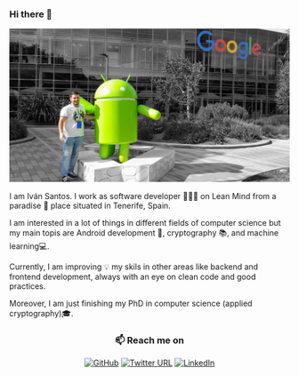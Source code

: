 ### Hi there 👋
![google headquarter](https://github.com/IvanSantosGonz/IvanSantosGonz/raw/master/ivanGoogleBW.png)

I am Iván Santos. I work as software developer 👨🏽‍💻 on Lean Mind from a paradise 🌴 place situated in Tenerife, Spain.

I am interested in a lot of things in different fields of computer science but my main topis are Android development 📱, cryptography 📚, and machine learning💻.

Currently, I am improving 💡 my skils in other areas like backend and frontend development, always with an eye on clean code and good practices. 

Moreover, I am just finishing my PhD in computer science (applied cryptography)🎓.

<div style="text-align:center">
<h3>📫 Reach me on</h3>
<p><a href="https://github.com/ivanSantosGonz"><img src="https://img.shields.io/badge/-@ivanSantosGonz-181717?style=flat&amp;logo=GitHub&amp;logoColor=white" alt="GitHub"></a>
<a href="https://twitter.com/SantosIvn"><img src="https://img.shields.io/twitter/url?label=%40SantosIvn&amp;style=social&amp;url=https%3A%2F%2Ftwitter.com%2FSantosIvn" alt="Twitter URL"></a>
<a href="https://www.linkedin.com/in/iván-santos-gonzález-0699243b"><img src="https://img.shields.io/badge/-LinkedIn-0077B5?style=flat&amp;logo=Linkedin&amp;logoColor=white" alt="LinkedIn"></a></p>
</div>
<!--
**IvanSantosGonz/IvanSantosGonz** is a ✨ _special_ ✨ repository because its `README.md` (this file) appears on your GitHub profile.

Here are some ideas to get you started:

- 🎓 I,m Finishing my PhD in computer Science (applied cryptography) 
- 🔭 I’m currently working on Lean Mind
- 🌱 I’m currently learning about programming patterns.
- 👯 I’m looking to collaborate on ...
- 🤔 I’m looking for help with ...
- 💬 Ask me about ...
- 📫 How to reach me: ...
- 😄 Pronouns: ...
- ⚡ Fun fact: ...
-->
